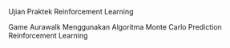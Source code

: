 Ujian Praktek Reinforcement Learning

Game Aurawalk Menggunakan Algoritma Monte Carlo Prediction Reinforcement Learning

